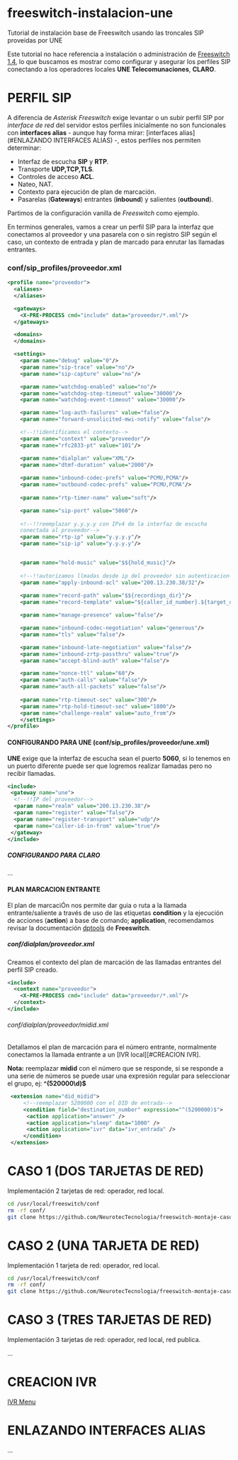 freeswitch-instalacion-une
==========================

Tutorial de instalación base de Freeswitch usando las troncales SIP proveidas por UNE

Este tutorial no hace referencia a instalación o administración de
[Freeswitch 1.4](https://confluence.freeswitch.org/display/FREESWITCH/Installation),
lo que buscamos es mostrar como configurar y asegurar los perfiles
SIP conectando a los operadores locales **UNE Telecomunaciones**, **CLARO**.

# PERFIL SIP

A diferencia de *Asterisk* *Freeswitch* exige levantar o un subir perfil
SIP por *interface de red* del servidor estos perfiles inicialmente no son
funcionales con **interfaces alias** - aunque hay forma mirar: [interfaces
alias](#ENLAZANDO INTERFACES ALIAS) -, estos perfiles nos permiten
determinar:

  * Interfaz de escucha **SIP** y **RTP**.
  * Transporte **UDP,TCP,TLS**.
  * Controles de acceso **ACL**.
  * Nateo, NAT.
  * Contexto para ejecución de plan de marcación.
  * Pasarelas (**Gateways**) entrantes (**inbound**) y salientes (**outbound**).

Partimos de la configuración vanilla de *Freeswitch* como ejemplo.

En terminos generales, vamos a crear un perfil SIP para la interfaz que
conectamos al proveedor y una pasarela con o sin registro SIP
según el caso, un contexto de entrada y plan de marcado para enrutar
las llamadas entrantes.


### conf/sip_profiles/proveedor.xml

~~~xml
<profile name="proveedor">
  <aliases>
  </aliases>

  <gateways>
    <X-PRE-PROCESS cmd="include" data="proveedor/*.xml"/>
  </gateways>

  <domains>
  </domains>

  <settings>
    <param name="debug" value="0"/>
    <param name="sip-trace" value="no"/>
    <param name="sip-capture" value="no"/>

    <param name="watchdog-enabled" value="no"/>
    <param name="watchdog-step-timeout" value="30000"/>
    <param name="watchdog-event-timeout" value="30000"/>

    <param name="log-auth-failures" value="false"/>
    <param name="forward-unsolicited-mwi-notify" value="false"/>

    <!--!!identificamos el contexto-->
    <param name="context" value="proveedor"/>
    <param name="rfc2833-pt" value="101"/>

    <param name="dialplan" value="XML"/>
    <param name="dtmf-duration" value="2000"/>
	
    <param name="inbound-codec-prefs" value="PCMU,PCMA"/>
    <param name="outbound-codec-prefs" value="PCMU,PCMA"/>
	
    <param name="rtp-timer-name" value="soft"/>

    <param name="sip-port" value="5060"/>
	
    <!--!!reemplazar y.y.y.y con IPv4 de la interfaz de escucha
    conectada al proveedor-->
    <param name="rtp-ip" value="y.y.y.y"/>
    <param name="sip-ip" value="y.y.y.y"/>


    <param name="hold-music" value="$${hold_music}"/>
	
	<!--!!autorizamos llmadas desde ip del proveedor sin autenticacion-->
    <param name="apply-inbound-acl" value="200.13.230.38/32"/>
	
    <param name="record-path" value="$${recordings_dir}"/>
    <param name="record-template" value="${caller_id_number}.${target_domain}.${strftime(%Y-%m-%d-%H-%M-%S)}.wav"/>

    <param name="manage-presence" value="false"/>

    <param name="inbound-codec-negotiation" value="generous"/>
    <param name="tls" value="false"/>

    <param name="inbound-late-negotiation" value="false"/>
    <param name="inbound-zrtp-passthru" value="true"/>
    <param name="accept-blind-auth" value="false"/> 

    <param name="nonce-ttl" value="60"/>
    <param name="auth-calls" value="false"/> 
    <param name="auth-all-packets" value="false"/>
  
    <param name="rtp-timeout-sec" value="300"/>
    <param name="rtp-hold-timeout-sec" value="1800"/>
    <param name="challenge-realm" value="auto_from"/>
    </settings>
</profile>
~~~

#### CONFIGURANDO PARA UNE (conf/sip_profiles/proveedor/une.xml)

**UNE** exige que la interfaz de escucha sean el puerto **5060**, si lo tenemos en un
puerto diferente puede ser que logremos realizar llamadas pero no
recibir llamadas.

~~~xml
<include>
 <gateway name="une">
  <!--!!IP del proveedor-->
  <param name="realm" value="200.13.230.38"/>
  <param name="register" value="false"/>
  <param name="register-transport" value="udp"/>
  <param name="caller-id-in-from" value="true"/>
 </gateway>
</include>
~~~

##### CONFIGURANDO PARA CLARO

...


#### PLAN MARCACION ENTRANTE

El plan de marcaciÓn nos permite dar guia o ruta a la llamada entrante/saliente
a través de uso de las etiquetas **condition** y la ejecución de
acciones (**action**) a base de comando; **application**, recomendamos
revisar la documentación 
[dptools](https://wiki.freeswitch.org/wiki/Mod_dptools) de
**Freeswitch**.

##### conf/dialplan/proveedor.xml

Creamos el contexto del plan de marcación de las llamadas entrantes del
perfil SIP creado.

~~~xml
<include>
  <context name="proveedor">
    <X-PRE-PROCESS cmd="include" data="proveedor/*.xml"/>
  </context>
</include>
~~~

###### conf/dialplan/proveedor/midid.xml

Detallamos el plan de marcación para el número entrante, normalmente
conectamos la llamada entrante a un [IVR local][#CREACION IVR].

**Nota:** reemplazar **midid** con el número que se responde, si se
responde a una serie de números se puede usar una expresión regular
para seleccionar el grupo, ej: **^(520000\d)$**

~~~xml
 <extension name="did_midid">
     <!--reemplazar 5200000 con el DID de entrada-->
     <condition field="destination_number" expression="^(5200000)$">
      <action application="answer" />
      <action application="sleep" data="1000" />
      <action application="ivr" data="ivr_entrada" />
     </condition>
 </extension>
~~~


# CASO 1 (DOS TARJETAS DE RED)

Implementación 2 tarjetas de red: operador, red local.

~~~bash
cd /usr/local/freeswitch/conf
rm -rf conf/
git clone https://github.com/NeurotecTecnologia/freeswitch-montaje-caso-1.git conf
~~~


# CASO 2 (UNA TARJETA DE RED)

Implementación 1 tarjeta de red: operador, red local.

~~~bash
cd /usr/local/freeswitch/conf
rm -rf conf/
git clone https://github.com/NeurotecTecnologia/freeswitch-montaje-caso-2.git conf
~~~

# CASO 3 (TRES TARJETAS DE RED)

Implementación 3 tarjetas de red: operador, red local, red publica.

...

# CREACION IVR

[IVR Menu](https://wiki.freeswitch.org/wiki/IVR_Menu)


# ENLAZANDO INTERFACES ALIAS

...
